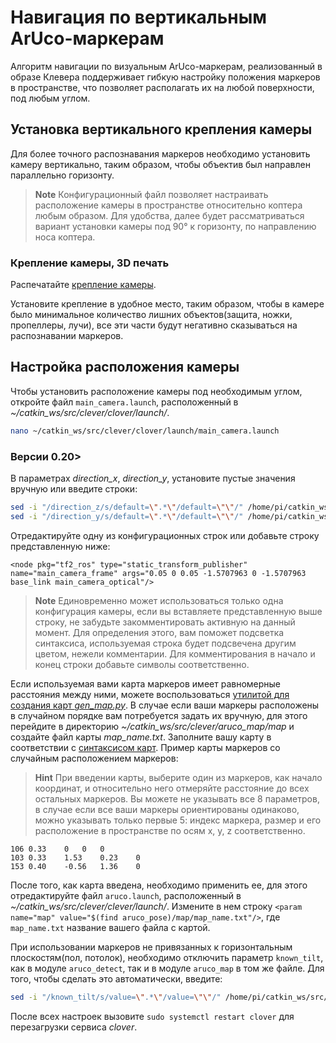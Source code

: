 # Навигация по вертикальным ArUco-маркерам

Алгоритм навигации по визуальным ArUco-маркерам, реализованный в образе Клевера поддерживает гибкую настройку положения маркеров в пространстве, что позволяет располагать их на любой поверхности, под любым углом.

## Установка вертикального крепления камеры

Для более точного распознавания маркеров необходимо установить камеру вертикально, таким образом, чтобы объектив был направлен параллельно горизонту.

> **Note** Конфигурационный файл позволяет настраивать расположение камеры в пространстве относительно коптера любым образом. Для удобства, далее будет рассматриваться вариант установки камеры под 90° к горизонту, по направлению носа коптера.

### Крепление камеры, 3D печать

Распечатайте [крепление камеры](models.html#клевер-3).

Установите крепление в удобное место, таким образом, чтобы в камере было минимальное количество лишних объектов(защита, ножки, пропеллеры, лучи), все эти части будут негативно сказываться на распознавании маркеров.

## Настройка расположения камеры

Чтобы установить расположение камеры под необходимым углом, откройте файл `main_camera.launch`, расположенный в *~/catkin_ws/src/clever/clover/launch/*.

```bash
nano ~/catkin_ws/src/clever/clover/launch/main_camera.launch
```

### Версии 0.20>

В параметрах *direction_x*, *direction_y*, установите пустые значения вручную или введите строки:

```bash
sed -i "/direction_z/s/default=\".*\"/default=\"\"/" /home/pi/catkin_ws/src/clever/clover/launch/main_camera.launch
sed -i "/direction_y/s/default=\".*\"/default=\"\"/" /home/pi/catkin_ws/src/clever/clover/launch/main_camera.launch
```

Отредактируйте одну из конфигурационных строк или добавьте строку представленную ниже:

```
<node pkg="tf2_ros" type="static_transform_publisher" name="main_camera_frame" args="0.05 0 0.05 -1.5707963 0 -1.5707963 base_link main_camera_optical"/>
```

> **Note** Единовременно может использоваться только одна конфигурация камеры, если вы вставляете представленную выше строку, не забудьте закомментировать активную на данный момент. Для определения этого, вам поможет подсветка синтаксиса, используемая строка будет подсвечена другим цветом, нежели комментарии. Для комментирования в начало и конец строки добавьте символы *<!-- и -->* соответственно.

Если используемая вами карта маркеров имеет равномерные расстояния между ними, можете воспользоваться [утилитой для создания карт *gen_map.py*](aruco_map.html#настройка-карты-маркеров). В случае если ваши маркеры расположены в случайном порядке вам потребуется задать их вручную, для этого перейдите в директорию *~/catkin_ws/src/clever/aruco_map/map* и создайте файл карты *map_name.txt*. Заполните вашу карту в соответствии с [синтаксисом карт](aruco_map.html#настройка-карты-маркеров). Пример карты маркеров со случайным расположением маркеров:

> **Hint** При введении карты, выберите один из маркеров, как начало координат, и относительно него отмеряйте расстояние до всех остальных маркеров. Вы можете не указывать все 8 параметров, в случае если все ваши маркеры ориентированы одинаково, можно указывать только первые 5: индекс маркера, размер и его расположение в пространстве по осям x, y, z соответственно.

```
106 0.33    0   0   0
103 0.33    1.53    0.23    0
153 0.40    -0.56   1.36    0
```

После того, как карта введена, необходимо применить ее, для этого отредактируйте файл `aruco.launch`, расположенный в *~/catkin_ws/src/clever/clever/launch/*. Измените в нем строку `<param name="map" value="$(find aruco_pose)/map/map_name.txt"/>`, где `map_name.txt` название вашего файла с картой.

При использовании маркеров не привязанных к горизонтальным плоскостям(пол, потолок), необходимо отключить параметр `known_tilt`, как в модуле `aruco_detect`, так и в модуле `aruco_map` в том же файле. Для того, чтобы сделать это автоматически, введите:

```bash
sed -i "/known_tilt/s/value=\".*\"/value=\"\"/" /home/pi/catkin_ws/src/clever/clever/launch/aruco.launch
```

После всех настроек вызовите `sudo systemctl restart clover` для перезагрузки сервиса *clover*.
